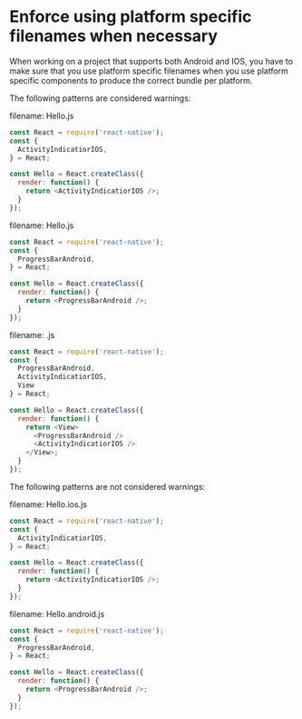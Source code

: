 # Enforce using platform specific filenames when necessary
When working on a project that supports both Android and IOS, you have to make sure that you
use platform specific filenames when you use platform specific components to produce the correct
bundle per platform.

The following patterns are considered warnings:

filename: Hello.js
```js
const React = require('react-native');
const {
  ActivityIndicatiorIOS,
} = React;

const Hello = React.createClass({
  render: function() {
    return <ActivityIndicatiorIOS />;
  }
});
```

filename: Hello.js
```js
const React = require('react-native');
const {
  ProgressBarAndroid,
} = React;

const Hello = React.createClass({
  render: function() {
    return <ProgressBarAndroid />;
  }
});
```

filename: <any>.js
```js
const React = require('react-native');
const {
  ProgressBarAndroid,
  ActivityIndicatiorIOS,
  View
} = React;

const Hello = React.createClass({
  render: function() {
    return <View>
      <ProgressBarAndroid />
      <ActivityIndicatiorIOS />
    </View>;
  }
});
```

The following patterns are not considered warnings:

filename: Hello.ios.js
```js
const React = require('react-native');
const {
  ActivityIndicatiorIOS,
} = React;

const Hello = React.createClass({
  render: function() {
    return <ActivityIndicatiorIOS />;
  }
});
```

filename: Hello.android.js
```js
const React = require('react-native');
const {
  ProgressBarAndroid,
} = React;

const Hello = React.createClass({
  render: function() {
    return <ProgressBarAndroid />;
  }
});
```
